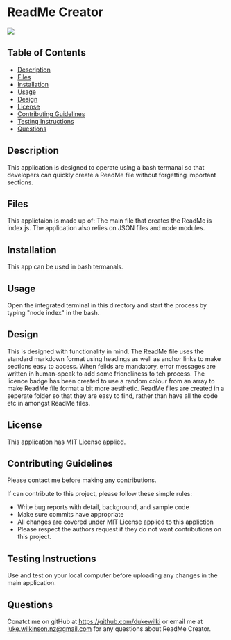 # ReadMe Creator

<img src="https://img.shields.io/badge/Licence-MIT%20License-yellow">

## Table of Contents
* [Description](#description)
* [Files](#files)
* [Installation](#installation)
* [Usage](#usage)
* [Design](#design)
* [License](#license)
* [Contributing Guidelines](#contributing-guidelines)
* [Testing Instructions](#testing-instructions)
* [Questions](#questions)

## Description

This application is designed to operate using a bash termanal so that developers can quickly create a ReadMe file without forgetting important sections.

## Files

This applictaion is made up of: The main file that creates the ReadMe is index.js. The application also relies on JSON files and node modules.

## Installation
This app can be used in bash termanals.

## Usage
Open the integrated terminal in this directory and start the process by typing "node index" in the bash.

## Design
This is designed with functionality in mind. The ReadMe file uses the standard markdown format using headings as well as anchor links to make sections easy to access. When feilds are mandatory, error messages are written in human-speak to add some friendliness to teh process. The licence badge has been created to use a random colour from an array to make ReadMe file format a bit more aesthetic. ReadMe files are created in a seperate folder so that they are easy to find, rather than have all the code etc in amongst ReadMe files.

## License
This application has MIT License applied.

## Contributing Guidelines
Please contact me before making any contributions.

If can contribute to this project, please follow these simple rules:
* Write bug reports with detail, background, and sample code
* Make sure commits have appropriate 
* All changes are covered under MIT License applied to this appliction
* Please respect the authors request if they do not want contributions on this project. 

## Testing Instructions
Use and test on your local computer before uploading any changes in the main application.

## Questions
Conatct me on gitHub at https://github.com/dukewilki or email me at luke.wilkinson.nz@gmail.com for any questions about ReadMe Creator.

